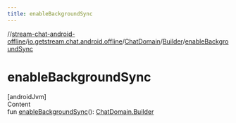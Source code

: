 ```yaml
---
title: enableBackgroundSync
---
```

//[stream-chat-android-offline](../../../../index.md)/[io.getstream.chat.android.offline](../../index.md)/[ChatDomain](../index.md)/[Builder](index.md)/[enableBackgroundSync](enableBackgroundSync.md)



# enableBackgroundSync  
[androidJvm]  
Content  
fun [enableBackgroundSync](enableBackgroundSync.md)(): [ChatDomain.Builder](index.md)  



